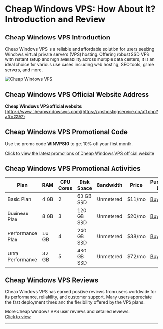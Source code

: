 # Cheap Windows VPS: How About It? Introduction and Review

## Cheap Windows VPS Introduction
Cheap Windows VPS is a reliable and affordable solution for users seeking Windows virtual private servers (VPS) hosting. Offering robust SSD VPS with instant setup and high availability across multiple data centers, it is an ideal choice for various use cases including web hosting, SEO tools, game servers, and more.

![Cheap Windows VPS](https://github.com/user-attachments/assets/7949f41e-172d-45f0-a866-c8d049c734a2)

## Cheap Windows VPS Official Website Address
**Cheap Windows VPS official website:**  
[https://www.cheapwindowsvps.com](https://vpshostingservice.co/aff.php?aff=2297)

## Cheap Windows VPS Promotional Code
Use the promo code **WINVPS10** to get 10% off your first month.

[Click to view the latest promotions of Cheap Windows VPS official website](https://vpshostingservice.co/aff.php?aff=2297)

## Cheap Windows VPS Promotional Activities
| Plan               | RAM    | CPU Cores | Disk Space            | Bandwidth   | Price     | Purchase Link                                         |
|--------------------|--------|-----------|-----------------------|-------------|-----------|------------------------------------------------------|
| Basic Plan         | 4 GB   | 2         | 60 GB SSD              | Unmetered   | $11/mo    | [Buy Now](https://vpshostingservice.co/aff.php?aff=2297) |
| Business Plan      | 8 GB   | 3         | 120 GB SSD             | Unmetered   | $20/mo    | [Buy Now](https://vpshostingservice.co/aff.php?aff=2297) |
| Performance Plan   | 16 GB  | 4         | 240 GB SSD             | Unmetered   | $38/mo    | [Buy Now](https://vpshostingservice.co/aff.php?aff=2297) |
| Ultra Performance  | 32 GB  | 5         | 480 GB SSD             | Unmetered   | $72/mo    | [Buy Now](https://vpshostingservice.co/aff.php?aff=2297) |

## Cheap Windows VPS Reviews
Cheap Windows VPS has earned positive reviews from users worldwide for its performance, reliability, and customer support. Many users appreciate the fast deployment times and the flexibility offered by the VPS plans.

More Cheap Windows VPS user reviews and detailed reviews:  
[Click to view](https://vpshostingservice.co/aff.php?aff=2297)

---
